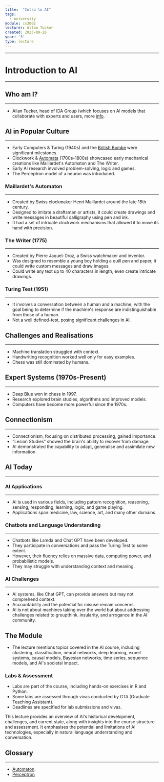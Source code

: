 ```yaml
---
title:  "Intro to AI"
tags:
  - university
module: cs3002
lecturer: Allan Tucker
created: 2023-09-26
year: '3'
type: lecture
---
```

---
# Introduction to AI
---
## Who am I?
---
- Allan Tucker, head of IDA Group (which focuses on AI models that collaborate with experts and users, more [info](http://ida-research.net/).

## AI in Popular Culture
---
- Early Computers & Turing (1940s) and the [British Bombe](https://en.wikipedia.org/wiki/Bombe) were significant milestones.
- Clockwork & [Automata](notes/general/automaton.md) (1700s-1800s) showcased early mechanical creations like Maillardet's Automaton and The Writer.
- Early AI research involved problem-solving, logic and games.
- The Perceptron model of a neuron was introduced.

### Maillardet's Automaton
---
- Created by Swiss clockmaker Henri Maillardet around the late 18th century.
- Designed to imitate a draftsman or artists, it could create drawings and write messages in beautiful calligraphy using pen and ink.
- It had a set of intricate clockwork mechanisms that allowed it to move its hand with precision.

### The Writer (1775)
---
- Created by Pierre Jaquet-Droz, a Swiss watchmaker and inventor.
- Was designed to resemble a young boy holding a quill pen and paper, it could write custom messages and draw images.
- Could write any text up to 40 characters in length, even create intricate drawings.

### Turing Test (1951)
---
- It involves a conversation between a human and a machine, with the goal being to determine if the machine's response are indistinguishable from those of a human.
- Not a well defined-test, posing significant challenges in AI.

## Challenges and Realisations
---
- Machine translation struggled with context.
- Handwriting recognition worked well only for easy examples.
- Chess was still dominated by humans.

## Expert Systems (1970s-Present)
---
- Deep Blue won in chess in 1997.
- Research explored brain studies, algorithms and improved models.
- Computers have become more powerful since the 1970s.

## Connectionism
---
- Connectionism, focusing on distributed processing, gained importance.
- "Lesion Studies" showed the brain's ability to recover from damage.
- AI demonstrated the capability to adapt, generalise and assimilate new information.

## AI Today
---
### AI Applications
---
- AI is used in various fields, including pattern recognition, reasoning, sensing, responding, learning, logic, and game playing.
- Applications span medicine, law, science, art, and many other domains.

### Chatbots and Language Understanding
---
- Chatbots like Lamda and Chat GPT have been developed.
- They participate in conversations and pass the Turing Test to some extent.
- However, their fluency relies on massive data, computing power, and probabilistic models.
- They may struggle with understanding context and meaning.

### AI Challenges
---
- AI systems, like Chat GPT, can provide answers but may not comprehend context.
- Accountability and the potential for misuse remain concerns.
- AI is not about machines taking over the world but about addressing challenges related to groupthink, insularity, and arrogance in the AI community.

## The Module
- The lecture mentions topics covered in the AI course, including clustering, classification, neural networks, deep learning, expert systems, causal models, Bayesian networks, time series, sequence models, and AI's societal impact.

### Labs & Assessment
- Labs are part of the course, including hands-on exercises in R and Python.
- Some labs are assessed through vivas conducted by GTA (Graduate Teaching Assistant).
- Deadlines are specified for lab submissions and vivas.

This lecture provides an overview of AI's historical development, challenges, and current state, along with insights into the course structure and assessment. It emphasises the potential and limitations of AI technologies, especially in natural language understanding and conversation.

## Glossary
---
- [Automaton](notes/general/automaton.md).
- [Perceptron](notes/general/perceptron.md)